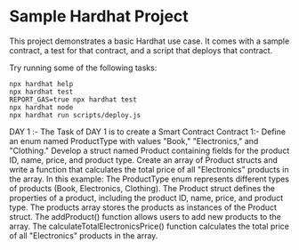 # Sample Hardhat Project

This project demonstrates a basic Hardhat use case. It comes with a sample contract, a test for that contract, and a script that deploys that contract.

Try running some of the following tasks:

```shell
npx hardhat help
npx hardhat test
REPORT_GAS=true npx hardhat test
npx hardhat node
npx hardhat run scripts/deploy.js
```

DAY 1 :- The Task of DAY 1 is to create a Smart Contract 
        Contract 1:- Define an enum named ProductType with values "Book," "Electronics," and "Clothing." Develop a struct named Product containing fields for the product ID, name, price, and product type. Create an array of Product structs and write a function that calculates the total price of all "Electronics" products in the array.
        In this example:
            The ProductType enum represents different types of products (Book, Electronics, Clothing).
            The Product struct defines the properties of a product, including the product ID, name, price, and product type.
            The products array stores the products as instances of the Product struct.
            The addProduct() function allows users to add new products to the array.
            The calculateTotalElectronicsPrice() function calculates the total price of all "Electronics" products in the array.
